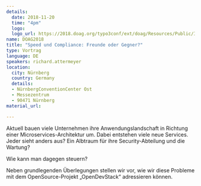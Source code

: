 ```yaml
---
details:
  date: 2018-11-20
  time: "4pm"
  logo:
  logo_url: https://2018.doag.org/typo3conf/ext/doag/Resources/Public/Images/logo.jpg
name: DOAG2018
title: "Speed und Compliance: Freunde oder Gegner?"
type: Vortrag
language: DE
speakers: richard.attermeyer
location: 
  city: Nürnberg
  country: Germany
  details: 
  - NürnbergConventionCenter Ost
  - Messezentrum
  - 90471 Nürnberg
material_url:

---
```


Aktuell bauen viele Unternehmen ihre Anwendungslandschaft in Richtung einer Microservices-Architektur um.
Dabei entstehen viele neue Services. Jeder sieht anders aus? Ein Albtraum für ihre Security-Abteilung und die Wartung?

Wie kann man dagegen steuern? 

Neben grundlegenden Überlegungen stellen wir vor, wie wir diese Probleme mit dem OpenSource-Projekt „OpenDevStack“ adressieren können.


